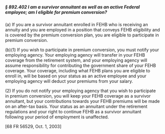 ##### § 892.402 I am a survivor annuitant as well as an active Federal employee; am I eligible for premium conversion? #####

(a) If you are a survivor annuitant enrolled in FEHB who is receiving an annuity and you are employed in a position that conveys FEHB eligibility and is covered by the premium conversion plan, you are eligible to participate in premium conversion.

(b)(1) If you wish to participate in premium conversion, you must notify your employing agency. Your employing agency will transfer in your FEHB coverage from the retirement system, and your employing agency will assume responsibility for contributing the government share of your FEHB coverage. Your coverage, including what FEHB plans you are eligible to enroll in, will be based on your status as an active employee and your employing agency will deduct your premiums from your salary.

(2) If you do not notify your employing agency that you wish to participate in premium conversion, you will keep your FEHB coverage as a survivor annuitant, but your contributions towards your FEHB premiums will be made on an after-tax basis. Your status as an annuitant under the retirement regulations and your right to continue FEHB as a survivor annuitant following your period of employment is unaffected.

[68 FR 56529, Oct. 1, 2003]
